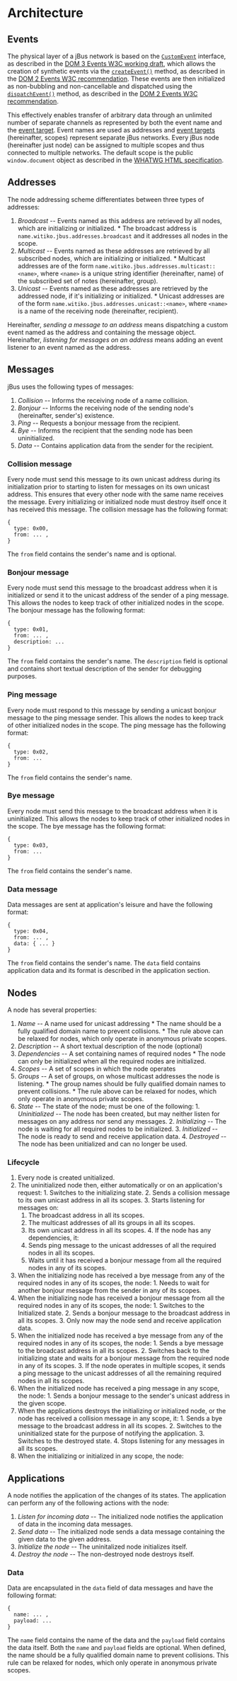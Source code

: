 # Architecture #

## Events ##

The physical layer of a jBus network is based on the [`CustomEvent`][CustomEvent] interface, as described in the [DOM 3 Events W3C working draft][DOM 3 Events], which allows the creation of synthetic events via the [`createEvent()`][DocumentEvent.createEvent] method, as described in the [DOM 2 Events W3C recommendation][DOM 2 Events]. These events are then initialized as non-bubbling and non-cancellable and dispatched using the [`dispatchEvent()`][EventTarget.dispatchEvent] method, as described in the [DOM 2 Events W3C recommendation][DOM 2 Events].

This effectively enables transfer of arbitrary data through an unlimited number of separate channels as represented by both the event name and the [event target][EventTarget]. Event names are used as addresses and [event targets][EventTarget] (hereinafter, scopes) represent separate jBus networks. Every jBus node (hereinafter just node) can be assigned to multiple scopes and thus connected to multiple networks. The default scope is the public `window.document` object as described in the [WHATWG HTML specification][Window interface specification].

  [DOM 2 Events]: http://www.w3.org/TR/DOM-Level-2-Events/ "DOM 2 Events Specification"
  [DOM 3 Events]: http://www.w3.org/TR/DOM-Level-3-Events/ "DOM 3 Events Specification"
  [CustomEvent]: http://www.w3.org/TR/DOM-Level-3-Events/#interface-CustomEvent "DOM 3 Events Specification"
  [DocumentEvent.createEvent]: http://www.w3.org/TR/DOM-Level-2-Events/events.html#Events-DocumentEvent-createEvent "DOM 2 Events Specification"
  [EventTarget.dispatchEvent]: http://www.w3.org/TR/DOM-Level-2-Events/events.html#Events-EventTarget-dispatchEvent "DOM 2 Events Specification"
  [EventTarget]: http://www.w3.org/TR/DOM-Level-2-Events/events.html#Events-EventTarget "DOM 2 Events Specification"
  [Window interface specification]: http://www.whatwg.org/specs/web-apps/current-work/multipage/browsers.html#the-window-object "HTML Standard"

## Addresses ##

The node addressing scheme differentiates between three types of addresses:

  1. *Broadcast* -- Events named as this address are retrieved by all nodes, which are initializing or initialized.
    * The broadcast address is `name.witiko.jbus.addresses.broadcast` and it addresses all nodes in the scope.
  2. *Multicast* -- Events named as these addresses are retrieved by all subscribed nodes, which are initializing or initialized.
    * Multicast addresses are of the form `name.witiko.jbus.addresses.multicast::<name>`, where `<name>` is a unique string identifier (hereinafter, name) of the subscribed set of notes (hereinafter, group).
  3. *Unicast* -- Events named as these addresses are retrieved by the addressed node, if it's initializing or initialized.
    * Unicast addresses are of the form `name.witiko.jbus.addresses.unicast::<name>`, where `<name>` is a name of the receiving node (hereinafter, recipient).

Hereinafter, *sending a message to an address* means dispatching a custom event named as the address and containing the message object. Hereinafter, *listening for messages on an address* means adding an event listener to an event named as the address.

## Messages ##

jBus uses the following types of messages:

  1. *Collision* -- Informs the receiving node of a name collision.
  2. *Bonjour* -- Informs the receiving node of the sending node's (hereinafter, sender's) existence.
  3. *Ping* -- Requests a bonjour message from the recipient.
  4. *Bye* -- Informs the recipient that the sending node has been uninitialized.
  5. *Data* -- Contains application data from the sender for the recipient.

### Collision message ###

Every node must send this message to its own unicast address during its initialization prior to starting to listen for messages on its own unicast address. This ensures that every other node with the same name receives the message. Every initializing or initialized node must destroy itself once it has received this message. The collision message has the following format:

    {
      type: 0x00,
      from: ... ,
    }

The `from` field contains the sender's name and is optional.

### Bonjour message ###

Every node must send this message to the broadcast address when it is initialized or send it to the unicast address of the sender of a ping message. This allows the nodes to keep track of other initialized nodes in the scope. The bonjour message has the following format:

    {
      type: 0x01,
      from: ... ,
      description: ...
    }

The `from` field contains the sender's name. The `description` field is optional and contains short textual description of the sender for debugging purposes.

### Ping message ###

Every node must respond to this message by sending a unicast bonjour message to the ping message sender. This allows the nodes to keep track of other initialized nodes in the scope. The ping message has the following format:

    {
      type: 0x02,
      from: ...
    }

The `from` field contains the sender's name.

### Bye message ###

Every node must send this message to the broadcast address when it is uninitialized. This allows the nodes to keep track of other initialized nodes in the scope. The bye message has the following format:

    {
      type: 0x03,
      from: ...
    }

The `from` field contains the sender's name.

### Data message ###

Data messages are sent at application's leisure and have the following format:

    {
      type: 0x04,
      from: ... ,
      data: { ... }
    }

The `from` field contains the sender's name. The `data` field contains application data and its format is described in the application section.

## Nodes ##

A node has several properties:

  1. *Name* -- A name used for unicast addressing
    * The name should be a fully qualified domain name to prevent collisions.
    * The rule above can be relaxed for nodes, which only operate in anonymous private scopes.
  1. *Description* -- A short textual description of the node (optional)
  2. *Dependencies* -- A set containing names of required nodes
    * The node can only be initialized when all the required nodes are initialized.
  3. *Scopes* -- A set of scopes in which the node operates
  4. *Groups* -- A set of groups, on whose multicast addresses the node is listening.
    * The group names should be fully qualified domain names to prevent collisions.
    * The rule above can be relaxed for nodes, which only operate in anonymous private scopes.
  5. *State* -- The state of the node; must be one of the following:
    1. *Uninitialized* -- The node has been created, but may neither listen for messages on any address nor send any messages.
    2. *Initializing* -- The node is waiting for all required nodes to be initialized.
    3. *Initialized* -- The node is ready to send and receive application data.
    4. *Destroyed* -- The node has been unitialized and can no longer be used.

### Lifecycle ###

  1. Every node is created unitialized.
  2. The uninitialized node then, either automatically or on an application's request:
    1. Switches to the initializing state.
    2. Sends a collision message to its own unicast address in all its scopes.
    3. Starts listening for messages on:
        1. The broadcast address in all its scopes.
        2. The multicast addresses of all its groups in all its scopes.
        3. Its own unicast address in all its scopes.
    4. If the node has any dependencies, it:
        1. Sends ping message to the unicast addresses of all the required nodes in all its scopes.
        2. Waits until it has received a bonjour message from all the required nodes in any of its scopes.
  3. When the initializing node has received a bye message from any of the required nodes in any of its scopes, the node:
    1. Needs to wait for another bonjour message from the sender in any of its scopes.
  4. When the initializing node has received a bonjour message from all the required nodes in any of its scopes, the node:
    1. Switches to the Initialized state.
    2. Sends a bonjour message to the broadcast address in all its scopes.
    3. Only now may the node send and receive application data.
  5. When the initialized node has received a bye message from any of the required nodes in any of its scopes, the node:
    1. Sends a bye message to the broadcast address in all its scopes.
    2. Switches back to the initializing state and waits for a bonjour message from the required node in any of its scopes.
    3. If the node operates in multiple scopes, it sends a ping message to the unicast addresses of all the remaining required nodes in all its scopes.
  6. When the initialized node has received a ping message in any scope, the node:
    1. Sends a bonjour message to the sender's unicast address in the given scope.
  7. When the applications destroys the initializing or initialized node, or the node has received a collision message in any scope, it:
    1. Sends a bye message to the broadcast address in all its scopes.
    2. Switches to the uninitialized state for the purpose of notifying the application.
    3. Switches to the destroyed state.
    4. Stops listening for any messages in all its scopes.
  8. When the initializing or initialized  in any scope, the node:

## Applications ##

A node notifies the application of the changes of its states. The application can perform any of the following actions with the node:

  1. *Listen for incoming data* -- The initialized node notifies the application of data in the incoming data messages.
  2. *Send data* -- The initialized node sends a data message containing the given data to the given address.
  3. *Initialize the node* -- The uninitalized node initializes itself.
  4. *Destroy the node* -- The non-destroyed node destroys itself.
  
### Data ###

Data are encapsulated in the `data` field of data messages and have the following format:

    {
      name: ... ,
      payload: ...
    }

The `name` field contains the name of the data and the `payload` field contains the data itself. Both the `name` and `payload` fields are optional. When defined, the name should be a fully qualified domain name to prevent collisions. This rule can be relaxed for nodes, which only operate in anonymous private scopes.